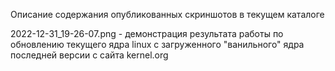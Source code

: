 Описание содержания опубликованных скриншотов в текущем каталоге

2022-12-31_19-26-07.png - демонстрация результата работы по обновлению текущего ядра linux с загруженного "ванильного" ядра последней версии  с сайта kernel.org
